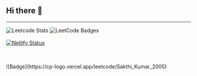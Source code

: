 ## Hi there 👋
---

![Leetcode Stats](https://leetcard.jacoblin.cool/Sakthi_Kumar_2005?theme=dark&ext=contest)  ![LeetCode Badges](https://leetcode-badge-showcase.vercel.app/api?username=Sakthi_Kumar_2005&animate=true) 
<br/>
<br/>
[![Netlify Status](https://api.netlify.com/api/v1/badges/cb52fe0e-a248-4c82-bb7a-d978512b92c0/deploy-status)](https://app.netlify.com/sites/portfolio-sakthikumar/deploys)

<br/>
<br/>
![Badge](https://cp-logo.vercel.app/leetcode/Sakthi_Kumar_2005)
<!--
**sakthi-2005/sakthi-2005** is a ✨ _special_ ✨ repository because its `README.md` (this file) appears on your GitHub profile.

Here are some ideas to get you started:

- 🔭 I’m currently working on ...
- 🌱 I’m currently learning ...
- 👯 I’m looking to collaborate on ...
- 🤔 I’m looking for help with ...
- 💬 Ask me about ...
- 📫 How to reach me: ...
- 😄 Pronouns: ...
- ⚡ Fun fact: ...
-->
